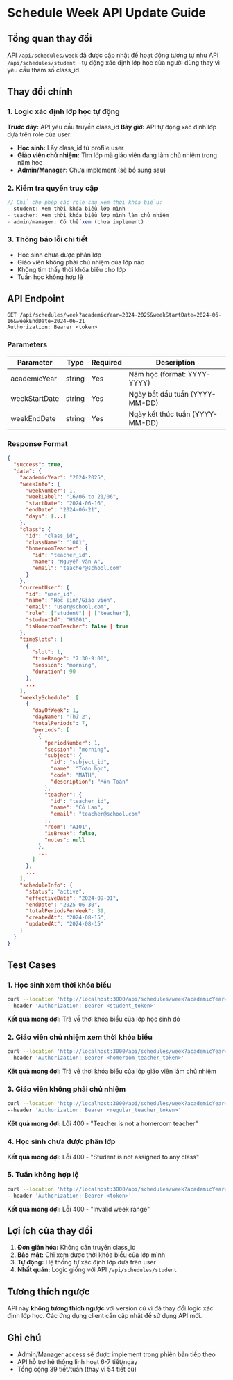 # Schedule Week API Update Guide

## Tổng quan thay đổi

API `/api/schedules/week` đã được cập nhật để hoạt động tương tự như API `/api/schedules/student` - tự động xác định lớp học của người dùng thay vì yêu cầu tham số class_id.

## Thay đổi chính

### 1. Logic xác định lớp học tự động

**Trước đây:** API yêu cầu truyền class_id
**Bây giờ:** API tự động xác định lớp dựa trên role của user:

- **Học sinh:** Lấy class_id từ profile user
- **Giáo viên chủ nhiệm:** Tìm lớp mà giáo viên đang làm chủ nhiệm trong năm học
- **Admin/Manager:** Chưa implement (sẽ bổ sung sau)

### 2. Kiểm tra quyền truy cập

```javascript
// Chỉ cho phép các role sau xem thời khóa biểu:
- student: Xem thời khóa biểu lớp mình
- teacher: Xem thời khóa biểu lớp mình làm chủ nhiệm  
- admin/manager: Có thể xem (chưa implement)
```

### 3. Thông báo lỗi chi tiết

- Học sinh chưa được phân lớp
- Giáo viên không phải chủ nhiệm của lớp nào
- Không tìm thấy thời khóa biểu cho lớp
- Tuần học không hợp lệ

## API Endpoint

```
GET /api/schedules/week?academicYear=2024-2025&weekStartDate=2024-06-16&weekEndDate=2024-06-21
Authorization: Bearer <token>
```

### Parameters

| Parameter | Type | Required | Description |
|-----------|------|----------|-------------|
| academicYear | string | Yes | Năm học (format: YYYY-YYYY) |
| weekStartDate | string | Yes | Ngày bắt đầu tuần (YYYY-MM-DD) |
| weekEndDate | string | Yes | Ngày kết thúc tuần (YYYY-MM-DD) |

### Response Format

```json
{
  "success": true,
  "data": {
    "academicYear": "2024-2025",
    "weekInfo": {
      "weekNumber": 1,
      "weekLabel": "16/06 to 21/06",
      "startDate": "2024-06-16",
      "endDate": "2024-06-21",
      "days": [...]
    },
    "class": {
      "id": "class_id",
      "className": "10A1",
      "homeroomTeacher": {
        "id": "teacher_id",
        "name": "Nguyễn Văn A",
        "email": "teacher@school.com"
      }
    },
    "currentUser": {
      "id": "user_id",
      "name": "Học sinh/Giáo viên",
      "email": "user@school.com",
      "role": ["student"] | ["teacher"],
      "studentId": "HS001",
      "isHomeroomTeacher": false | true
    },
    "timeSlots": [
      {
        "slot": 1,
        "timeRange": "7:30-9:00",
        "session": "morning",
        "duration": 90
      },
      ...
    ],
    "weeklySchedule": [
      {
        "dayOfWeek": 1,
        "dayName": "Thứ 2",
        "totalPeriods": 7,
        "periods": [
          {
            "periodNumber": 1,
            "session": "morning",
            "subject": {
              "id": "subject_id",
              "name": "Toán học",
              "code": "MATH",
              "description": "Môn Toán"
            },
            "teacher": {
              "id": "teacher_id",
              "name": "Cô Lan",
              "email": "teacher@school.com"
            },
            "room": "A101",
            "isBreak": false,
            "notes": null
          },
          ...
        ]
      },
      ...
    ],
    "scheduleInfo": {
      "status": "active",
      "effectiveDate": "2024-09-01",
      "endDate": "2025-06-30",
      "totalPeriodsPerWeek": 39,
      "createdAt": "2024-08-15",
      "updatedAt": "2024-08-15"
    }
  }
}
```

## Test Cases

### 1. Học sinh xem thời khóa biểu

```bash
curl --location 'http://localhost:3000/api/schedules/week?academicYear=2024-2025&weekStartDate=2024-06-16&weekEndDate=2024-06-21' \
--header 'Authorization: Bearer <student_token>'
```

**Kết quả mong đợi:** Trả về thời khóa biểu của lớp học sinh đó

### 2. Giáo viên chủ nhiệm xem thời khóa biểu

```bash
curl --location 'http://localhost:3000/api/schedules/week?academicYear=2024-2025&weekStartDate=2024-06-16&weekEndDate=2024-06-21' \
--header 'Authorization: Bearer <homeroom_teacher_token>'
```

**Kết quả mong đợi:** Trả về thời khóa biểu của lớp giáo viên làm chủ nhiệm

### 3. Giáo viên không phải chủ nhiệm

```bash
curl --location 'http://localhost:3000/api/schedules/week?academicYear=2024-2025&weekStartDate=2024-06-16&weekEndDate=2024-06-21' \
--header 'Authorization: Bearer <regular_teacher_token>'
```

**Kết quả mong đợi:** Lỗi 400 - "Teacher is not a homeroom teacher"

### 4. Học sinh chưa được phân lớp

**Kết quả mong đợi:** Lỗi 400 - "Student is not assigned to any class"

### 5. Tuần không hợp lệ

```bash
curl --location 'http://localhost:3000/api/schedules/week?academicYear=2024-2025&weekStartDate=2024-13-01&weekEndDate=2024-13-07' \
--header 'Authorization: Bearer <token>'
```

**Kết quả mong đợi:** Lỗi 400 - "Invalid week range"

## Lợi ích của thay đổi

1. **Đơn giản hóa:** Không cần truyền class_id
2. **Bảo mật:** Chỉ xem được thời khóa biểu của lớp mình
3. **Tự động:** Hệ thống tự xác định lớp dựa trên user
4. **Nhất quán:** Logic giống với API `/api/schedules/student`

## Tương thích ngược

API này **không tương thích ngược** với version cũ vì đã thay đổi logic xác định lớp học. Các ứng dụng client cần cập nhật để sử dụng API mới.

## Ghi chú

- Admin/Manager access sẽ được implement trong phiên bản tiếp theo
- API hỗ trợ hệ thống linh hoạt 6-7 tiết/ngày
- Tổng cộng 39 tiết/tuần (thay vì 54 tiết cũ) 